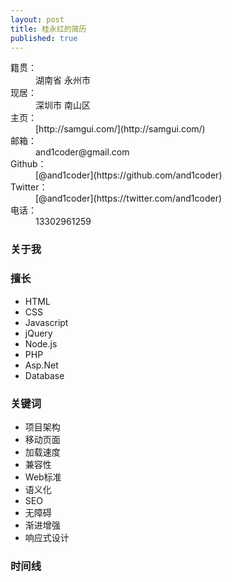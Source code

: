 ```yaml
---
layout: post
title: 桂永红的简历
published: true
---
```

<div class="profile">
<dl class="basic">
  <dt>籍贯：</dt>
  <dd>湖南省 永州市</dd>
  <dt>现居：</dt>
  <dd>深圳市 南山区</dd>
  <dt>主页：</dt>
  <dd>[http://samgui.com/](http://samgui.com/)</dd>
  <dt>邮箱：</dt>
  <dd>and1coder@gmail.com</dd>
  <dt>Github：</dt>
  <dd>[@and1coder](https://github.com/and1coder)</dd>
  <dt>Twitter：</dt>
  <dd>[@and1coder](https://twitter.com/and1coder)</dd>
  <dt>电话：</dt>
  <dd>13302961259</dd>
</dl>

### 关于我

### 擅长
* HTML
* CSS
* Javascript
* jQuery
* Node.js
* PHP
* Asp.Net
* Database

### 关键词
* 项目架构
* 移动页面
* 加载速度
* 兼容性
* Web标准
* 语义化
* SEO
* 无障碍
* 渐进增强
* 响应式设计

### 时间线

</div>